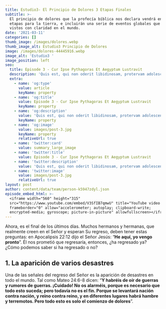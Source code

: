 ```yaml
---
title: Estudio3- El Principio de Dolores 3 Etapas Finales
subtitle: >-
  El principio de dolores que la profecía bíblica nos declara vendrá en varias
  etapas para la tierra, e incluirán una serie de eventos globales que serán
  vistos con claridad en el mundo.
date: '2021-03-11'
categories: []
thumb_image: /images/dolores.webp
thumb_image_alt: Estudio3 Principio de Dolores
image: /images/dolores-44445916.webp
image_alt: 'Estudio3 '
image_position: left
seo:
  title: Episode 3 - Cur Ipse Pythagoras Et Aegyptum Lustravit
  description: 'Quis est, qui non oderit libidinosam, protervam adolescentiam'
  extra:
    - name: 'og:type'
      value: article
      keyName: property
    - name: 'og:title'
      value: Episode 3 - Cur Ipse Pythagoras Et Aegyptum Lustravit
      keyName: property
    - name: 'og:description'
      value: 'Quis est, qui non oderit libidinosam, protervam adolescentiam'
      keyName: property
    - name: 'og:image'
      value: images/post-3.jpg
      keyName: property
      relativeUrl: true
    - name: 'twitter:card'
      value: summary_large_image
    - name: 'twitter:title'
      value: Episode 3 - Cur Ipse Pythagoras Et Aegyptum Lustravit
    - name: 'twitter:description'
      value: 'Quis est, qui non oderit libidinosam, protervam adolescentiam'
    - name: 'twitter:image'
      value: images/post-3.jpg
      relativeUrl: true
layout: post
author: content/data/team/person-k5947zdyl.json
episode_embed_html: >-
  <iframe width="560" height="315"
  src="https://www.youtube.com/embed/V3SfIB7qmwU" title="YouTube video player"
  frameborder="0" allow="accelerometer; autoplay; clipboard-write;
  encrypted-media; gyroscope; picture-in-picture" allowfullscreen></iframe>
---
```

Ahora, es el final de los últimos días. Muchos hermanos y hermanas, que realmente creen en el Señor y esperan Su regreso, deben tener estas preguntas: en Apocalipsis 22:12 dijo el Señor Jesús: “**He aquí, yo vengo pronto**”. Él nos prometió que regresaría, entonces, ¿ha regresado ya? ¿Cómo podemos saber si ha regresado o no?



## 1. La aparición de varios desastres

Una de las señales del regreso del Señor es la aparición de desastres en todo el mundo. Tal como Mateo 24:6-8 dicen: “**Y habréis de oír de guerras y rumores de guerras. ¡Cuidado! No os alarméis, porque es necesario que todo esto suceda; pero todavía no es el fin. Porque se levantará nación contra nación, y reino contra reino, y en diferentes lugares habrá hambre y terremotos. Pero todo esto es solo el comienzo de dolores**”.
